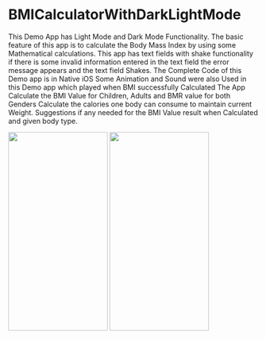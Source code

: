 # BMICalculatorWithDarkLightMode
This Demo App has Light Mode and Dark Mode Functionality. 
The basic feature of this app is to calculate the Body Mass Index by using some Mathematical calculations. 
This app has text fields with shake functionality if there is some invalid information entered in the text field the error message appears and the text field Shakes.
 The Complete Code of this Demo app is in Native iOS Some Animation and Sound were also Used in this Demo app which played when BMI successfully 
 Calculated The App Calculate the BMI Value for Children, Adults and BMR value for both Genders Calculate the calories one body can consume to maintain current Weight. 
 Suggestions if any needed for the BMI Value result when Calculated and given body type.
 

<img src="https://github.com/rajnibajaj12/BMICalculatorWithDarkLightMode/assets/138117447/e432a6aa-29b0-427a-b41a-0027f0fd2db4" width="200" height="400" />
<img src="https://github.com/rajnibajaj12/BMICalculatorWithDarkLightMode/assets/138117447/aeb97555-9575-46d9-9cdd-79340ae05b7f" width="200" height="400" />
